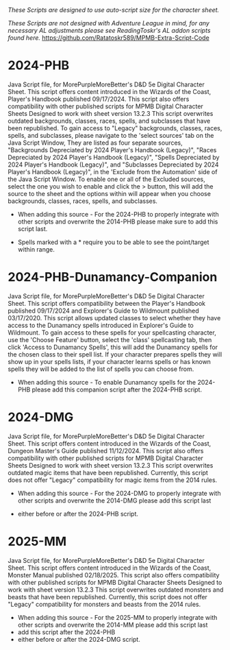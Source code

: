 *These Scripts are designed to use auto-script size for the character sheet.*

*These Scripts are not designed with Adventure League in mind, for any necessary AL adjustments please see ReadingToskr's AL addon scripts found here.*
https://github.com/Ratatoskr589/MPMB-Extra-Script-Code

# 2024-PHB
Java Script file, for MorePurpleMoreBetter's D&amp;D 5e Digital Character Sheet.
This script offers content introduced in the Wizards of the Coast, Player's Handbook published 09/17/2024.
This script also offers compatibility with other published scripts for MPMB Digital Character Sheets Designed to work with sheet version 13.2.3
This script overwrites outdated backgrounds, classes, races, spells, and subclasses that have been republished.
To gain access to "Legacy" backgrounds, classes, races, spells, and subclasses, please navigate to the 'select sources' tab on the Java Script Window, They are listed as four separate sources, "Backgrounds Depreciated by 2024 Player's Handbook (Legacy)", "Races Depreciated by 2024 Player's Handbook (Legacy)", "Spells Depreciated by 2024 Player's Handbook (Legacy)", and "Subclasses Depreciated by 2024 Player's Handbook (Legacy)", in the 'Exclude from the Automation' side of the Java Script Window. To enable one or all of the Excluded sources, select the one you wish to enable and click the > button, this will add the source to the sheet and the options within will appear when you choose backgrounds, classes, races, spells, and subclasses.

- When adding this source - For the 2024-PHB to properly integrate with other scripts and overwrite the 2014-PHB please make sure to add this script last.

- Spells marked with a * require you to be able to see the point/target within range.

# 2024-PHB-Dunamancy-Companion
Java Script file, for MorePurpleMoreBetter's D&amp;D 5e Digital Character Sheet.
This script offers compatibility between the Player's Handbook published 09/17/2024 and Explorer's Guide to Wildmount published 03/17/2020.
This script allows updated classes to select whether they have access to the Dunamancy spells introduced in Explorer's Guide to Wildmount.
To gain access to these spells for your spellcasting character, use the 'Choose Feature' button, select the 'class' spellcasting tab, then click 'Access to Dunamancy Spells', this will add the Dunamancy spells for the chosen class to their spell list. If your character prepares spells they will show up in your spells lists, if your character learns spells or has known spells they will be added to the list of spells you can choose from.

- When adding this source - To enable Dunamancy spells for the 2024-PHB please add this companion script after the 2024-PHB script.

# 2024-DMG
Java Script file, for MorePurpleMoreBetter's D&amp;D 5e Digital Character Sheet.
This script offers content introduced in the Wizards of the Coast, Dungeon Master's Guide published 11/12/2024.
This script also offers compatibility with other published scripts for MPMB Digital Character Sheets Designed to work with sheet version 13.2.3
This script overwrites outdated magic items that have been republished.
Currently, this script does not offer "Legacy" compatibility for magic items from the 2014 rules.

- When adding this source - For the 2024-DMG to properly integrate with other scripts and overwrite the 2014-DMG please add this script last

- either before or after the 2024-PHB script.

# 2025-MM
Java Script file, for MorePurpleMoreBetter's D&amp;D 5e Digital Character Sheet.
This script offers content introduced in the Wizards of the Coast, Monster Manual published 02/18/2025.
This script also offers compatibility with other published scripts for MPMB Digital Character Sheets Designed to work with sheet version 13.2.3
This script overwrites outdated monsters and beasts that have been republished.
Currently, this script does not offer "Legacy" compatibility for monsters and beasts from the 2014 rules.

- When adding this source - For the 2025-MM to properly integrate with other scripts and overwrite the 2014-MM please add this script last
- add this script after the 2024-PHB
- either before or after the 2024-DMG script.
